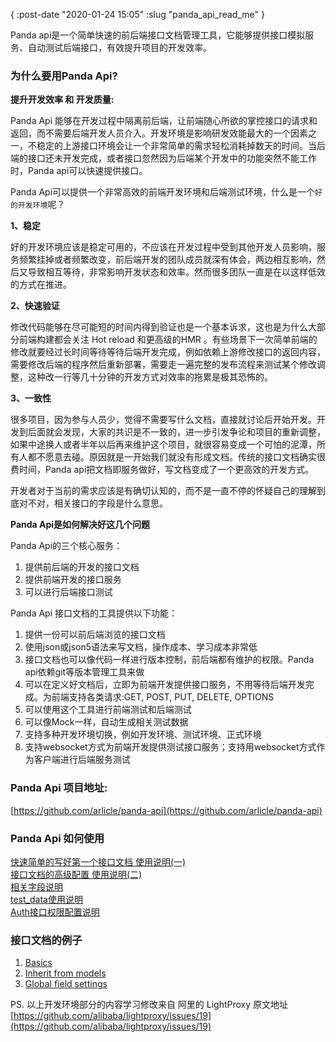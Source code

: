 {
    :post-date "2020-01-24 15:05"
    :slug "panda_api_read_me"
}

Panda api是一个简单快速的前后端接口文档管理工具，它能够提供接口模拟服务、自动测试后端接口，有效提升项目的开发效率。


### 为什么要用Panda Api?

**提升开发效率 和 开发质量:**

Panda Api 能够在开发过程中隔离前后端，让前端随心所欲的掌控接口的请求和返回，而不需要后端开发人员介入。开发环境是影响研发效能最大的一个因素之一，不稳定的上游接口环境会让一个非常简单的需求轻松消耗掉数天的时间。当后端的接口还未开发完成，或者接口忽然因为后端某个开发中的功能突然不能工作时，Panda api可以快速提供接口。



Panda Api可以提供一个非常高效的前端开发环境和后端测试环境，什么是一个`好的开发环境`呢？

**1、稳定**

好的开发环境应该是稳定可用的，不应该在开发过程中受到其他开发人员影响，服务频繁挂掉或者频繁改变，前后端开发的团队成员就深有体会，两边相互影响，然后又导致相互等待，非常影响开发状态和效率。然而很多团队一直是在以这样低效的方式在推进。

**2、快速验证**

修改代码能够在尽可能短的时间内得到验证也是一个基本诉求，这也是为什么大部分前端构建都会关注 Hot reload 和更高级的HMR 。有些场景下一次简单前端的修改就要经过长时间等待等待后端开发完成，例如依赖上游修改接口的返回内容，需要修改后端的程序然后重新部署，需要走一遍完整的发布流程来测试某个修改调整，这种改一行等几十分钟的开发方式对效率的拖累是极其恐怖的。

**3、一致性**

很多项目，因为参与人员少，觉得不需要写什么文档，直接就讨论后开始开发。开发到后面就会发现，大家的共识是不一致的，进一步引发争论和项目的重新调整，如果中途换人或者半年以后再来维护这个项目，就很容易变成一个可怕的泥潭，所有人都不愿意去碰。原因就是一开始我们就没有形成文档。传统的接口文档确实很费时间，Panda api把文档即服务做好，写文档变成了一个更高效的开发方式。

开发者对于当前的需求应该是有确切认知的，而不是一直不停的怀疑自己的理解到底对不对，相关接口的字段是什么意思。

**Panda Api是如何解决好这几个问题**

Panda Api的三个核心服务：
1. 提供前后端的开发的接口文档
2. 提供前端开发的接口服务
3. 可以进行后端接口测试


Panda Api 接口文档的工具提供以下功能：
1. 提供一份可以前后端浏览的接口文档
2. 使用json或json5语法来写文档，操作成本、学习成本非常低
3. 接口文档也可以像代码一样进行版本控制，前后端都有维护的权限。Panda api依赖git等版本管理工具来做
4. 可以在定义好文档后，立即为前端开发提供接口服务，不用等待后端开发完成。为前端支持各类请求:GET, POST, PUT, DELETE, OPTIONS
5. 可以使用这个工具进行前端测试和后端测试
6. 可以像Mock一样，自动生成相关测试数据
7. 支持多种开发环境切换，例如开发环境、测试环境、正式环境
8. 支持websocket方式为前端开发提供测试接口服务；支持用websocket方式作为客户端进行后端服务测试

### Panda Api 项目地址:

[https://github.com/arlicle/panda-api](https://github.com/arlicle/panda-api)

### Panda Api 如何使用
[快速简单的写好第一个接口文档 使用说明(一)](/p/2020/1/15/Panda-api%E4%BD%BF%E7%94%A8%E8%AF%B4%E6%98%8E/)  
[接口文档的高级配置 使用说明(二)](/p/2020/1/15/Panda-api%E9%AB%98%E7%BA%A7%E4%BD%BF%E7%94%A8%E8%AF%B4%E6%98%8E/)  
[相关字段说明](/p/2020/1/29/Panda-api%E5%AD%97%E6%AE%B5%E8%AF%B4%E6%98%8E/)    
[test_data使用说明](/p/2020/1/27/Panda-api-test_data%E5%8C%B9%E9%85%8D%E8%AF%B4%E6%98%8E/)    
[Auth接口权限配置说明](/p/2020/2/2/Panda-api接口权限配置说明/)    



### 接口文档的例子
1. [Basics](https://github.com/arlicle/panda-api-examples/tree/master/basics)
2. [Inherit from models](https://github.com/arlicle/panda-api-examples/tree/master/inherit_models)
3. [Global field settings](https://github.com/arlicle/panda-api-examples/tree/master/global_settings)



PS. 以上开发环境部分的内容学习修改来自 阿里的 LightProxy 原文地址 [https://github.com/alibaba/lightproxy/issues/19](https://github.com/alibaba/lightproxy/issues/19)